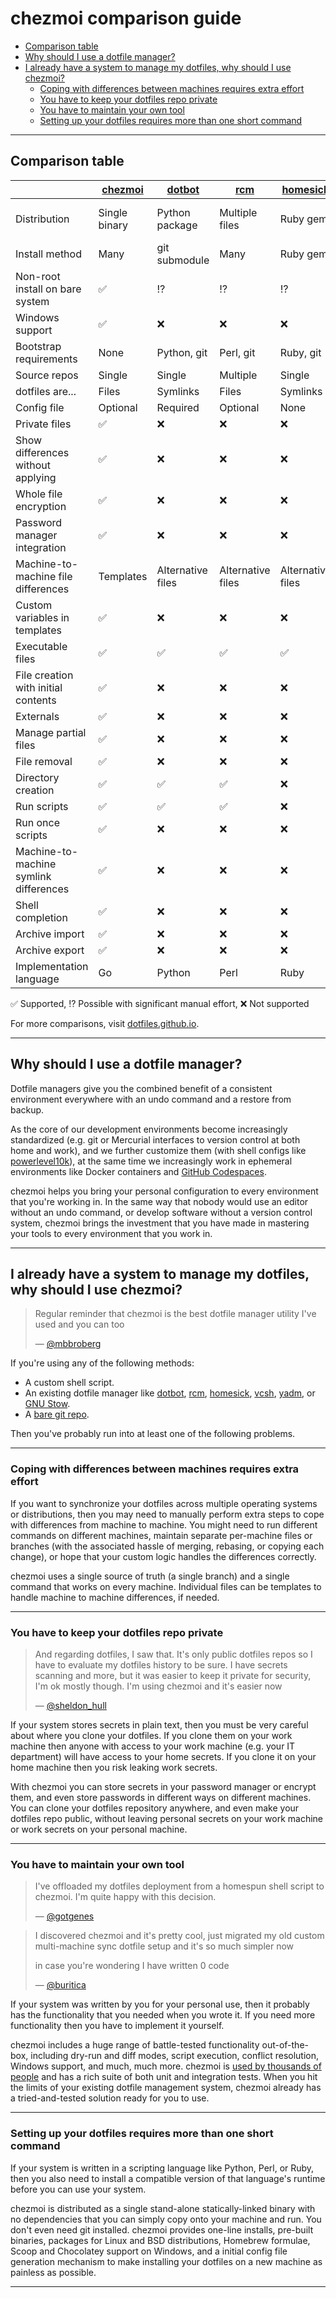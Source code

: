 # chezmoi comparison guide

<!--- toc --->
* [Comparison table](#comparison-table)
* [Why should I use a dotfile manager?](#why-should-i-use-a-dotfile-manager)
* [I already have a system to manage my dotfiles, why should I use chezmoi?](#i-already-have-a-system-to-manage-my-dotfiles-why-should-i-use-chezmoi)
  * [Coping with differences between machines requires extra effort](#coping-with-differences-between-machines-requires-extra-effort)
  * [You have to keep your dotfiles repo private](#you-have-to-keep-your-dotfiles-repo-private)
  * [You have to maintain your own tool](#you-have-to-maintain-your-own-tool)
  * [Setting up your dotfiles requires more than one short command](#setting-up-your-dotfiles-requires-more-than-one-short-command)

---

## Comparison table

[chezmoi]: https://chezmoi.io/
[dotbot]: https://github.com/anishathalye/dotbot
[rcm]: https://github.com/thoughtbot/rcm
[homesick]: https://github.com/technicalpickles/homesick
[vcsh]: https://github.com/RichiH/vcsh
[yadm]: https://yadm.io/
[bare git]: https://www.atlassian.com/git/tutorials/dotfiles "bare git"

|                                        | [chezmoi]     | [dotbot]          | [rcm]             | [homesick]        | [vcsh]                   | [yadm]                       | [bare git] |
| -------------------------------------- | ------------- | ----------------- | ----------------- | ----------------- | ------------------------ | ---------------------------- | ---------- |
| Distribution                           | Single binary | Python package    | Multiple files    | Ruby gem          | Single script or package | Single script                | -          |
| Install method                         | Many          | git submodule     | Many              | Ruby gem          | Many                     | Many                         | Manual     |
| Non-root install on bare system        | ✅            | ⁉️                 | ⁉️                 | ⁉️                 | ✅                       | ✅                           | ✅         |
| Windows support                        | ✅            | ❌                | ❌                | ❌                | ❌                       | ✅                           | ✅         |
| Bootstrap requirements                 | None          | Python, git       | Perl, git         | Ruby, git         | sh, git                  | git                          | git        |
| Source repos                           | Single        | Single            | Multiple          | Single            | Multiple                 | Single                       | Single     |
| dotfiles are...                        | Files         | Symlinks          | Files             | Symlinks          | Files                    | Files                        | Files      |
| Config file                            | Optional      | Required          | Optional          | None              | None                     | Optional                     | Optional   |
| Private files                          | ✅            | ❌                | ❌                | ❌                | ❌                       | ✅                           | ❌         |
| Show differences without applying      | ✅            | ❌                | ❌                | ❌                | ✅                       | ✅                           | ✅         |
| Whole file encryption                  | ✅            | ❌                | ❌                | ❌                | ❌                       | ✅                           | ❌         |
| Password manager integration           | ✅            | ❌                | ❌                | ❌                | ❌                       | ❌                           | ❌         |
| Machine-to-machine file differences    | Templates     | Alternative files | Alternative files | Alternative files | Branches                 | Alternative files, templates | ⁉️          |
| Custom variables in templates          | ✅            | ❌                | ❌                | ❌                | ❌                       | ❌                           | ❌         |
| Executable files                       | ✅            | ✅                | ✅                | ✅                | ✅                       | ✅                           | ✅         |
| File creation with initial contents    | ✅            | ❌                | ❌                | ❌                | ✅                       | ❌                           | ❌         |
| Externals                              | ✅            | ❌                | ❌                | ❌                | ❌                       | ❌                           | ❌         |
| Manage partial files                   | ✅            | ❌                | ❌                | ❌                | ⁉️                        | ✅                           | ⁉️          |
| File removal                           | ✅            | ❌                | ❌                | ❌                | ✅                       | ✅                           | ❌         |
| Directory creation                     | ✅            | ✅                | ✅                | ❌                | ✅                       | ✅                           | ✅         |
| Run scripts                            | ✅            | ✅                | ✅                | ❌                | ✅                       | ✅                           | ❌         |
| Run once scripts                       | ✅            | ❌                | ❌                | ❌                | ✅                       | ✅                           | ❌         |
| Machine-to-machine symlink differences | ✅            | ❌                | ❌                | ❌                | ⁉️                        | ✅                           | ⁉️          |
| Shell completion                       | ✅            | ❌                | ❌                | ❌                | ✅                       | ✅                           | ✅         |
| Archive import                         | ✅            | ❌                | ❌                | ❌                | ✅                       | ❌                           | ✅         |
| Archive export                         | ✅            | ❌                | ❌                | ❌                | ✅                       | ❌                           | ✅         |
| Implementation language                | Go            | Python            | Perl              | Ruby              | POSIX Shell              | Bash                         | C          |

✅ Supported, ⁉️  Possible with significant manual effort, ❌ Not supported

For more comparisons, visit [dotfiles.github.io](https://dotfiles.github.io/).

---

## Why should I use a dotfile manager?

Dotfile managers give you the combined benefit of a consistent environment
everywhere with an undo command and a restore from backup.

As the core of our development environments become increasingly standardized
(e.g. git or Mercurial interfaces to version control at both home and work), and
we further customize them (with shell configs like
[powerlevel10k](https://github.com/romkatv/powerlevel10k)), at the same time we
increasingly work in ephemeral environments like Docker containers and [GitHub
Codespaces](https://github.com/features/codespaces).

chezmoi helps you bring your personal configuration to every environment that
you're working in. In the same way that nobody would use an editor without an
undo command, or develop software without a version control system, chezmoi
brings the investment that you have made in mastering your tools to every
environment that you work in.

---

## I already have a system to manage my dotfiles, why should I use chezmoi?

> Regular reminder that chezmoi is the best dotfile manager utility I've used
> and you can too
>
> — [@mbbroberg](https://twitter.com/mbbroberg/status/1355644967625125892)

If you're using any of the following methods:

* A custom shell script.
* An existing dotfile manager like
  [dotbot](https://github.com/anishathalye/dotbot),
  [rcm](https://github.com/thoughtbot/rcm),
  [homesick](https://github.com/technicalpickles/homesick),
  [vcsh](https://github.com/RichiH/vcsh),
  [yadm](https://yadm.io/), or [GNU Stow](https://www.gnu.org/software/stow/).
* A [bare git repo](https://www.atlassian.com/git/tutorials/dotfiles).

Then you've probably run into at least one of the following problems.

---

### Coping with differences between machines requires extra effort

If you want to synchronize your dotfiles across multiple operating systems or
distributions, then you may need to manually perform extra steps to cope with
differences from machine to machine. You might need to run different commands on
different machines, maintain separate per-machine files or branches (with the
associated hassle of merging, rebasing, or copying each change), or hope that
your custom logic handles the differences correctly.

chezmoi uses a single source of truth (a single branch) and a single command
that works on every machine. Individual files can be templates to handle machine
to machine differences, if needed.

---

### You have to keep your dotfiles repo private

> And regarding dotfiles, I saw that. It's only public dotfiles repos so I have
> to evaluate my dotfiles history to be sure. I have secrets scanning and more,
> but it was easier to keep it private for security, I'm ok mostly though. I'm
> using chezmoi and it's easier now
>
> — [@sheldon_hull](https://twitter.com/sheldon_hull/status/1308139570597371907)

If your system stores secrets in plain text, then you must be very careful about
where you clone your dotfiles. If you clone them on your work machine then
anyone with access to your work machine (e.g. your IT department) will have
access to your home secrets. If you clone it on your home machine then you risk
leaking work secrets.

With chezmoi you can store secrets in your password manager or encrypt them, and
even store passwords in different ways on different machines. You can clone your
dotfiles repository anywhere, and even make your dotfiles repo public, without
leaving personal secrets on your work machine or work secrets on your personal
machine.

---

### You have to maintain your own tool

> I've offloaded my dotfiles deployment from a homespun shell script to chezmoi.
> I'm quite happy with this decision.
>
> — [@gotgenes](https://twitter.com/gotgenes/status/1251008845163319297)

> I discovered chezmoi and it's pretty cool, just migrated my old custom
> multi-machine sync dotfile setup and it's so much simpler now
>
> in case you're wondering I have written 0 code
>
> — [@buritica](https://twitter.com/buritica/status/1361062902451630089)

If your system was written by you for your personal use, then it probably has
the functionality that you needed when you wrote it. If you need more
functionality then you have to implement it yourself.

chezmoi includes a huge range of battle-tested functionality out-of-the-box,
including dry-run and diff modes, script execution, conflict resolution, Windows
support, and much, much more. chezmoi is [used by thousands of
people](https://github.com/twpayne/chezmoi/stargazers) and has a rich suite of
both unit and integration tests. When you hit the limits of your existing
dotfile management system, chezmoi already has a tried-and-tested solution ready
for you to use.

---

### Setting up your dotfiles requires more than one short command

If your system is written in a scripting language like Python, Perl, or Ruby,
then you also need to install a compatible version of that language's runtime
before you can use your system.

chezmoi is distributed as a single stand-alone statically-linked binary with no
dependencies that you can simply copy onto your machine and run. You don't even
need git installed. chezmoi provides one-line installs, pre-built binaries,
packages for Linux and BSD distributions, Homebrew formulae, Scoop and
Chocolatey support on Windows, and a initial config file generation mechanism to
make installing your dotfiles on a new machine as painless as possible.

---
